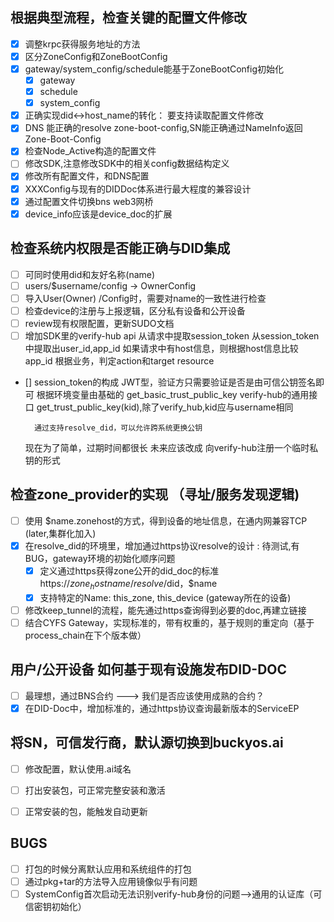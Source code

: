 
## 根据典型流程，检查关键的配置文件修改 

- [x] 调整krpc获得服务地址的方法
- [x] 区分ZoneConfig和ZoneBootConfig
- [x] gateway/system_config/schedule能基于ZoneBootConfig初始化
  - [x] gateway
  - [x] schedule
  - [x] system_config
- [x] 正确实现did<->host_name的转化： 要支持读取配置文件修改
- [x] DNS 能正确的resolve zone-boot-config,SN能正确通过NameInfo返回Zone-Boot-Config
- [x] 检查Node_Active构造的配置文件
- [ ] 修改SDK,注意修改SDK中的相关config数据结构定义
- [x] 修改所有配置文件，和DNS配置
- [x] XXXConfig与现有的DIDDoc体系进行最大程度的兼容设计
- [x] 通过配置文件切换bns web3网桥
- [x] device_info应该是device_doc的扩展

## 检查系统内权限是否能正确与DID集成
- [ ] 可同时使用did和友好名称(name)
- [ ] users/$username/config -> OwnerConfig
- [ ] 导入User(Owner) /Config时，需要对name的一致性进行检查
- [ ] 检查device的注册与上报逻辑，区分私有设备和公开设备
- [ ] review现有权限配置，更新SUDO文档
- [ ] 增加SDK里的verify-hub api
    从请求中提取session_token
    从session_token中提取出user_id,app_id
    如果请求中有host信息，则根据host信息比较app_id
    根据业务，判定action和target resource

- [] session_token的构成
    JWT型，验证方只需要验证是否是由可信公钥签名即可
        根据环境变量由基础的 get_basic_trust_public_key 
        verify-hub的通用接口 get_trust_public_key(kid),除了verify_hub,kid应与username相同
    
        通过支持resolve_did，可以允许跨系统更换公钥
    现在为了简单，过期时间都很长
    未来应该改成 向verify-hub注册一个临时私钥的形式


## 检查zone_provider的实现 （寻址/服务发现逻辑)
- [ ] 使用 $name.zonehost的方式，得到设备的地址信息，在通内网兼容TCP (later,集群化加入)
- [x] 在resolve_did的环境里，增加通过https协议resolve的设计  : 待测试,有BUG，gateway环境的初始化顺序问题
  - [x] 定义通过https获得zone公开的did_doc的标准 https://$zone_hostname/resolve/$did，$name
  - [x] 支持特定的Name: this_zone, this_device (gateway所在的设备)
- [ ] 修改keep_tunnel的流程，能先通过https查询得到必要的doc,再建立链接
- [ ] 结合CYFS Gateway，实现标准的，带有权重的，基于规则的重定向（基于process_chain在下个版本做）

## 用户/公开设备 如何基于现有设施发布DID-DOC

- [ ] 最理想，通过BNS合约 ---> 我们是否应该使用成熟的合约？
- [x] 在DID-Doc中，增加标准的，通过https协议查询最新版本的ServiceEP

## 将SN，可信发行商，默认源切换到buckyos.ai

- [ ] 修改配置，默认使用.ai域名
- [ ] 打出安装包，可正常完整安装和激活
- [ ] 正常安装的包，能触发自动更新


## BUGS

- [ ] 打包的时候分离默认应用和系统组件的打包
- [ ] 通过pkg+tar的方法导入应用镜像似乎有问题
- [ ] SystemConfig首次启动无法识别verify-hub身份的问题-->通用的认证库（可信密钥初始化）